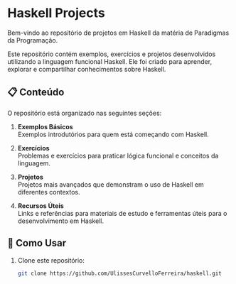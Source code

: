 # Haskell Projects

Bem-vindo ao repositório de projetos em Haskell da matéria de Paradigmas da Programação.

Este repositório contém exemplos, exercícios e projetos desenvolvidos utilizando a linguagem funcional Haskell. Ele foi criado para aprender, explorar e compartilhar conhecimentos sobre Haskell.


## 📋 Conteúdo

O repositório está organizado nas seguintes seções:

1. **Exemplos Básicos**  
   Exemplos introdutórios para quem está começando com Haskell.

2. **Exercícios**  
   Problemas e exercícios para praticar lógica funcional e conceitos da linguagem.

3. **Projetos**  
   Projetos mais avançados que demonstram o uso de Haskell em diferentes contextos.

4. **Recursos Úteis**  
   Links e referências para materiais de estudo e ferramentas úteis para o desenvolvimento em Haskell.

## 🚀 Como Usar

1. Clone este repositório:  
   ```bash
   git clone https://github.com/UlissesCurvelloFerreira/haskell.git
